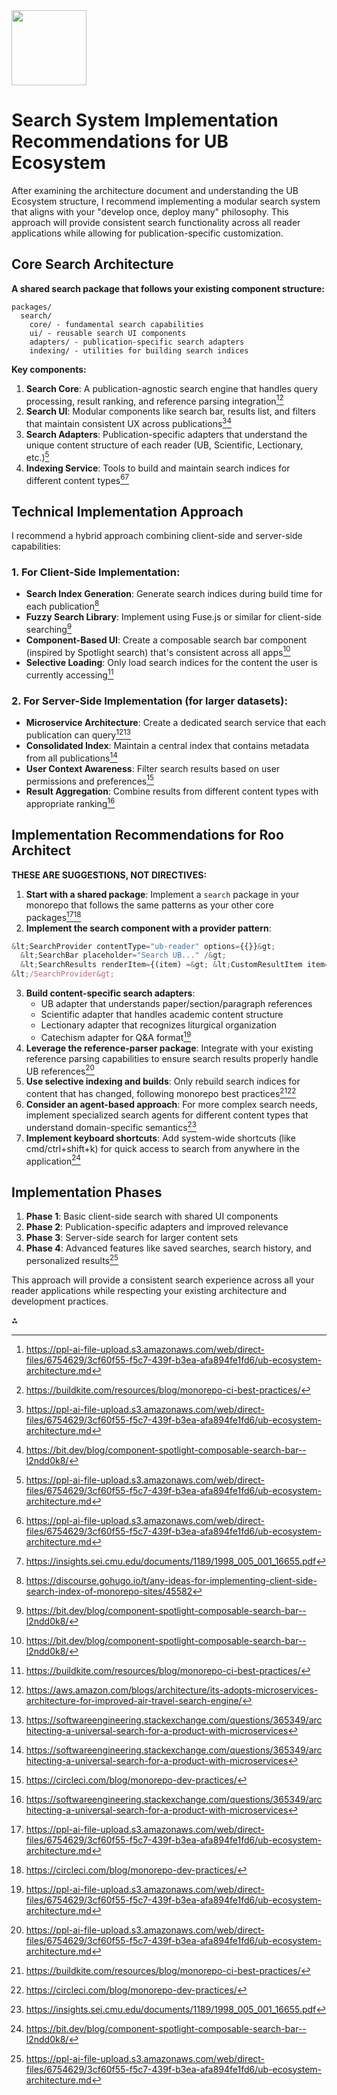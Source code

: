<img src="https://r2cdn.perplexity.ai/pplx-full-logo-primary-dark%402x.png" class="logo" width="120"/>

# Search System Implementation Recommendations for UB Ecosystem

After examining the architecture document and understanding the UB Ecosystem structure, I recommend implementing a modular search system that aligns with your "develop once, deploy many" philosophy. This approach will provide consistent search functionality across all reader applications while allowing for publication-specific customization.

## Core Search Architecture

**A shared search package that follows your existing component structure:**

```
packages/
  search/
    core/ - fundamental search capabilities
    ui/ - reusable search UI components
    adapters/ - publication-specific search adapters
    indexing/ - utilities for building search indices
```

**Key components:**

1. **Search Core**: A publication-agnostic search engine that handles query processing, result ranking, and reference parsing integration[^1][^5]
2. **Search UI**: Modular components like search bar, results list, and filters that maintain consistent UX across publications[^1][^6]
3. **Search Adapters**: Publication-specific adapters that understand the unique content structure of each reader (UB, Scientific, Lectionary, etc.)[^1]
4. **Indexing Service**: Tools to build and maintain search indices for different content types[^1][^9]

## Technical Implementation Approach

I recommend a hybrid approach combining client-side and server-side capabilities:

### 1. For Client-Side Implementation:

- **Search Index Generation**: Generate search indices during build time for each publication[^2]
- **Fuzzy Search Library**: Implement using Fuse.js or similar for client-side searching[^6]
- **Component-Based UI**: Create a composable search bar component (inspired by Spotlight search) that's consistent across all apps[^6]
- **Selective Loading**: Only load search indices for the content the user is currently accessing[^5]

### 2. For Server-Side Implementation (for larger datasets):

- **Microservice Architecture**: Create a dedicated search service that each publication can query[^4][^7]
- **Consolidated Index**: Maintain a central index that contains metadata from all publications[^7]
- **User Context Awareness**: Filter search results based on user permissions and preferences[^8]
- **Result Aggregation**: Combine results from different content types with appropriate ranking[^7]

## Implementation Recommendations for Roo Architect

**THESE ARE SUGGESTIONS, NOT DIRECTIVES:**

1. **Start with a shared package**: Implement a `search` package in your monorepo that follows the same patterns as your other core packages[^1][^8]
2. **Implement the search component with a provider pattern**:

```jsx
&lt;SearchProvider contentType="ub-reader" options={{}}&gt;
  &lt;SearchBar placeholder="Search UB..." /&gt;
  &lt;SearchResults renderItem={(item) =&gt; &lt;CustomResultItem item={item} /&gt;} /&gt;
&lt;/SearchProvider&gt;
```

3. **Build content-specific search adapters**:
   - UB adapter that understands paper/section/paragraph references
   - Scientific adapter that handles academic content structure
   - Lectionary adapter that recognizes liturgical organization
   - Catechism adapter for Q\&A format[^1]
4. **Leverage the reference-parser package**: Integrate with your existing reference parsing capabilities to ensure search results properly handle UB references[^1]
5. **Use selective indexing and builds**: Only rebuild search indices for content that has changed, following monorepo best practices[^5][^8]
6. **Consider an agent-based approach**: For more complex search needs, implement specialized search agents for different content types that understand domain-specific semantics[^9]
7. **Implement keyboard shortcuts**: Add system-wide shortcuts (like cmd/ctrl+shift+k) for quick access to search from anywhere in the application[^6]

## Implementation Phases

1. **Phase 1**: Basic client-side search with shared UI components
2. **Phase 2**: Publication-specific adapters and improved relevance
3. **Phase 3**: Server-side search for larger content sets
4. **Phase 4**: Advanced features like saved searches, search history, and personalized results[^1]

This approach will provide a consistent search experience across all your reader applications while respecting your existing architecture and development practices.

<div>⁂</div>

[^1]: https://ppl-ai-file-upload.s3.amazonaws.com/web/direct-files/6754629/3cf60f55-f5c7-439f-b3ea-afa894fe1fd6/ub-ecosystem-architecture.md

[^2]: https://discourse.gohugo.io/t/any-ideas-for-implementing-client-side-search-index-of-monorepo-sites/45582

[^3]: https://www.algolia.com/blog/algolia/add-angular-search-to-your-website-your-website

[^4]: https://aws.amazon.com/blogs/architecture/its-adopts-microservices-architecture-for-improved-air-travel-search-engine/

[^5]: https://buildkite.com/resources/blog/monorepo-ci-best-practices/

[^6]: https://bit.dev/blog/component-spotlight-composable-search-bar--l2ndd0k8/

[^7]: https://softwareengineering.stackexchange.com/questions/365349/architecting-a-universal-search-for-a-product-with-microservices

[^8]: https://circleci.com/blog/monorepo-dev-practices/

[^9]: https://insights.sei.cmu.edu/documents/1189/1998_005_001_16655.pdf

[^10]: https://stackoverflow.com/questions/49171571/search-queries-in-microservice-architecture

[^11]: https://github.com/island-is/handbook/blob/master/monorepo.md

[^12]: https://blog.bitsrc.io/component-driven-development-and-composable-applications-a-guide-7a0934e60936

[^13]: https://microservices.io/patterns/microservices.html

[^14]: https://www.reddit.com/r/devops/comments/1815x7i/what_is_monorepo_and_what_are_the_best_practices/

[^15]: https://designsystems.surf/components/search

[^16]: https://cloud.google.com/learn/what-is-microservices-architecture

[^17]: https://news.ycombinator.com/item?id=42062074

[^18]: https://stackoverflow.com/questions/57614078/how-to-create-independent-instances-of-one-angular-component

[^19]: https://vfunction.com/blog/microservices-architecture-guide/

[^20]: https://stackoverflow.com/questions/57979550/what-is-a-correct-approach-to-a-javascript-monorepo

[^21]: https://dev.to/reyronald/improving-an-app-s-search-performance-by-1-000-1nah
